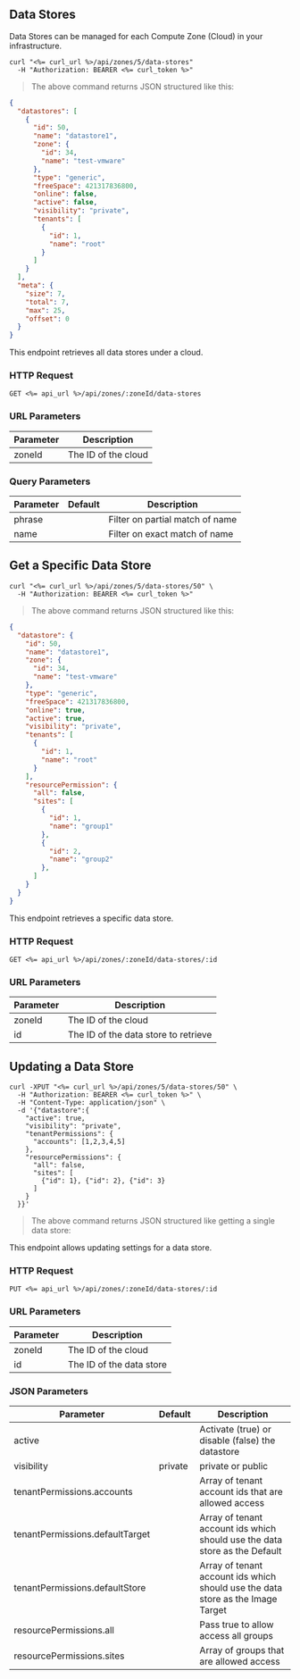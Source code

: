 ## Data Stores

Data Stores can be managed for each Compute Zone (Cloud) in your infrastructure.

<!--## Get All Data Stores for Cloud-->

```shell
curl "<%= curl_url %>/api/zones/5/data-stores"
  -H "Authorization: BEARER <%= curl_token %>"
```

> The above command returns JSON structured like this:

```json
{
  "datastores": [
    {
      "id": 50,
      "name": "datastore1",
      "zone": {
        "id": 34,
        "name": "test-vmware"
      },
      "type": "generic",
      "freeSpace": 421317836800,
      "online": false,
      "active": false,
      "visibility": "private",
      "tenants": [
        {
          "id": 1,
          "name": "root"
        }
      ]
    }
  ],
  "meta": {
    "size": 7,
    "total": 7,
    "max": 25,
    "offset": 0
  }
}
```

This endpoint retrieves all data stores under a cloud.

### HTTP Request

`GET <%= api_url %>/api/zones/:zoneId/data-stores`

### URL Parameters

Parameter | Description
--------- | -----------
zoneId | The ID of the cloud

### Query Parameters

Parameter | Default | Description
--------- | ------- | -----------
phrase |  | Filter on partial match of name
name |  | Filter on exact match of name

## Get a Specific Data Store

```shell
curl "<%= curl_url %>/api/zones/5/data-stores/50" \
  -H "Authorization: BEARER <%= curl_token %>"
```

> The above command returns JSON structured like this:

```json
{
  "datastore": {
    "id": 50,
    "name": "datastore1",
    "zone": {
      "id": 34,
      "name": "test-vmware"
    },
    "type": "generic",
    "freeSpace": 421317836800,
    "online": true,
    "active": true,
    "visibility": "private",
    "tenants": [
      {
        "id": 1,
        "name": "root"
      }
    ],
    "resourcePermission": {
      "all": false,
      "sites": [
        {
          "id": 1,
          "name": "group1"
        },
        {
          "id": 2,
          "name": "group2"
        },
      ]
    }
  }
}
```

This endpoint retrieves a specific data store.


### HTTP Request

`GET <%= api_url %>/api/zones/:zoneId/data-stores/:id`

### URL Parameters

Parameter | Description
--------- | -----------
zoneId | The ID of the cloud
id | The ID of the data store to retrieve

## Updating a Data Store

```shell
curl -XPUT "<%= curl_url %>/api/zones/5/data-stores/50" \
  -H "Authorization: BEARER <%= curl_token %>" \
  -H "Content-Type: application/json" \
  -d '{"datastore":{
    "active": true,
    "visibility": "private",
    "tenantPermissions": {
      "accounts": [1,2,3,4,5]
    },
    "resourcePermissions": {
      "all": false,
      "sites": [
        {"id": 1}, {"id": 2}, {"id": 3}
      ]
    }
  }}'
```

> The above command returns JSON structured like getting a single data store:

This endpoint allows updating settings for a data store.

### HTTP Request

`PUT <%= api_url %>/api/zones/:zoneId/data-stores/:id`

### URL Parameters

Parameter | Description
--------- | -----------
zoneId | The ID of the cloud
id | The ID of the data store

### JSON Parameters

Parameter | Default | Description
--------- | ------- | -----------
active      |  | Activate (true) or disable (false) the datastore
visibility      | private | private or public
tenantPermissions.accounts  |  | Array of tenant account ids that are allowed access
tenantPermissions.defaultTarget  |  | Array of tenant account ids which should use the data store as the Default
tenantPermissions.defaultStore  |  | Array of tenant account ids which should use the data store as the Image Target
resourcePermissions.all  |  | Pass true to allow access all groups
resourcePermissions.sites  |  | Array of groups that are allowed access
